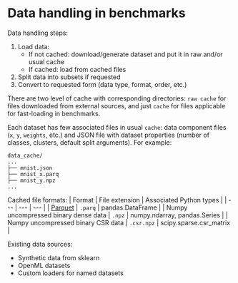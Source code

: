 # Data handling in benchmarks

Data handling steps:
1. Load data:
   - If not cached: download/generate dataset and put it in raw and/or usual cache
   - If cached: load from cached files
2. Split data into subsets if requested
3. Convert to requested form (data type, format, order, etc.)

There are two level of cache with corresponding directories: `raw cache` for files downloaded from external sources, and just `cache` for files applicable for fast-loading in benchmarks.

Each dataset has few associated files in usual `cache`: data component files (`x`, `y`, `weights`, etc.) and JSON file with dataset properties (number of classes, clusters, default split arguments).
For example:
```
data_cache/
...
├── mnist.json
├── mnist_x.parq
├── mnist_y.npz
...
```

Cached file formats:
| Format | File extension | Associated Python types |
| --- | --- | --- |
| [Parquet](https://parquet.apache.org) | `.parq` | pandas.DataFrame |
| Numpy uncompressed binary dense data | `.npz` | numpy.ndarray, pandas.Series |
| Numpy uncompressed binary CSR data | `.csr.npz` | scipy.sparse.csr_matrix |

Existing data sources:
 - Synthetic data from sklearn
 - OpenML datasets
 - Custom loaders for named datasets
